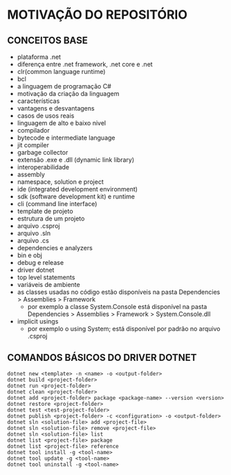 # MOTIVAÇÃO DO REPOSITÓRIO

## CONCEITOS BASE

- plataforma .net
- diferença entre .net framework, .net core e .net
- clr(common language runtime)
- bcl
- a linguagem de programação C#
- motivação da criação da linguagem
- características
- vantagens e desvantagens
- casos de usos reais
- linguagem de alto e baixo nivel
- compilador
- bytecode e intermediate language
- jit compiler
- garbage collector
- extensão .exe e .dll (dynamic link library)
- interoperabilidade
- assembly
- namespace, solution e project
- ide (integrated development environment)
- sdk (software development kit) e runtime
- cli (command line interface)
- template de projeto
- estrutura de um projeto
- arquivo .csproj
- arquivo .sln
- arquivo .cs
- dependencies e analyzers
- bin e obj
- debug e release
- driver dotnet
- top level statements
- variáveis de ambiente
- as classes usadas no código estão disponíveis na pasta Dependencies > Assemblies > Framework
    - por exemplo a classe System.Console está disponível na pasta Dependencies > Assemblies > Framework > System.Console.dll
- implicit usings
    - por exemplo o using System; está disponível por padrão no arquivo .csproj

## COMANDOS BÁSICOS DO DRIVER DOTNET
```
dotnet new <template> -n <name> -o <output-folder>
dotnet build <project-folder>
dotnet run <project-folder>
dotnet clean <project-folder>
dotnet add <project-folder> package <package-name> --version <version>
dotnet restore <project-folder>
dotnet test <test-project-folder>
dotnet publish <project-folder> -c <configuration> -o <output-folder>
dotnet sln <solution-file> add <project-file>
dotnet sln <solution-file> remove <project-file>
dotnet sln <solution-file> list
dotnet list <project-file> package
dotnet list <project-file> reference
dotnet tool install -g <tool-name>
dotnet tool update -g <tool-name>
dotnet tool uninstall -g <tool-name>
```


